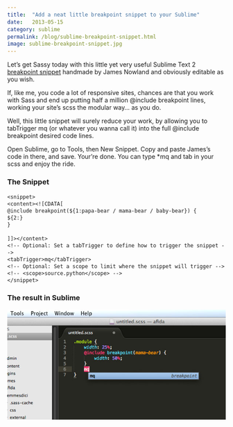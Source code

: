 ```yaml
---
title:  "Add a neat little breakpoint snippet to your Sublime"
date:   2013-05-15
category: sublime
permalink: /blog/sublime-breakpoint-snippet.html
image: sublime-breakpoint-snippet.jpg
---
```

Let’s get Sassy today with this little yet very useful Sublime Text 2 [breakpoint snippet](https://gist.github.com/jnowland/5151162) handmade by James Nowland and obviously editable as you wish.

If, like me, you code a lot of responsive sites, chances are that you work with Sass and end up putting half a million @include breakpoint lines, working your site’s scss the modular way… as you do.

Well, this little snippet will surely reduce your work, by allowing you to tabTrigger mq (or whatever you wanna call it) into the full @include breakpoint desired code lines.

Open Sublime, go to Tools, then New Snippet. Copy and paste James’s code in there, and save. Your’re done. You can type *mq and tab in your scss and enjoy the ride.

### The Snippet

```
<snippet>
<content><![CDATA[
@include breakpoint(${1:papa-bear / mama-bear / baby-bear}) {
${2:}
}

]]></content>
<!-- Optional: Set a tabTrigger to define how to trigger the snippet -->
<tabTrigger>mq</tabTrigger> 
<!-- Optional: Set a scope to limit where the snippet will trigger -->
<!-- <scope>source.python</scope> -->
</snippet>
```

### The result in Sublime

![Sass Breakpoint snippet in Sublime](./images/breakpoint-snippet.jpg "Sass Breakpoint snippet in Sublime")
